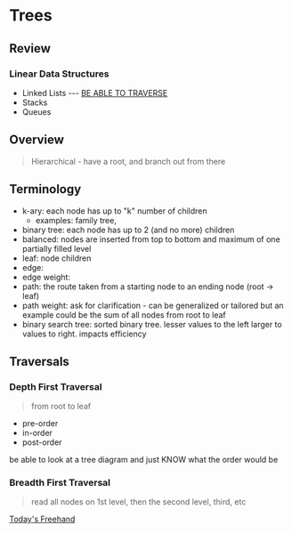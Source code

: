 # Trees

## Review

### Linear Data Structures

- Linked Lists  --- [BE ABLE TO TRAVERSE](https://replit.com/@rkgallaway/liinkedlist-traversal#index.js)
- Stacks
- Queues

## Overview

> Hierarchical - have a root, and branch out from there

## Terminology

- k-ary: each node has up to "k" number of children
  - examples:  family tree, 
- binary tree: each node has up to 2 (and no more) children
- balanced: nodes are inserted from top to bottom and maximum of one partially filled level
- leaf: node children
- edge: 
- edge weight: 
- path: the route taken from a starting node to an ending node (root -> leaf)
- path weight: ask for clarification - can be  generalized or tailored but an example could be the sum of all nodes from root to leaf
- binary search tree:  sorted binary tree.  lesser values to the left larger to values to right.  impacts efficiency

## Traversals

### Depth First Traversal 

> from root to leaf

- pre-order
- in-order
- post-order

be able to look at a tree diagram and just KNOW what the order would be

### Breadth First Traversal

> read all nodes on 1st level, then the second level, third, etc

[Today's Freehand](https://projects.invisionapp.com/freehand/document/qioKEz3sq)
